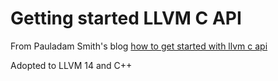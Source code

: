 # Getting started LLVM C API

From Pauladam Smith's blog [how to get started with llvm c api](https://www.pauladamsmith.com/blog/2015/01/how-to-get-started-with-llvm-c-api.html)

Adopted to LLVM 14 and C++
